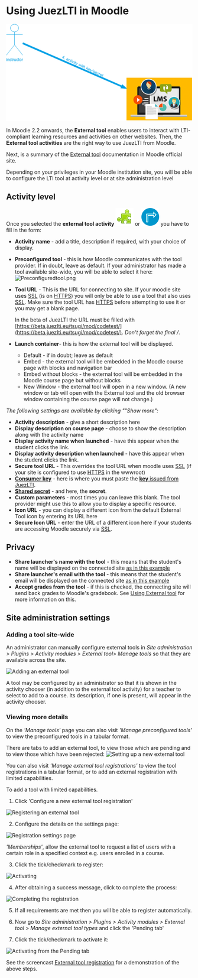 # Using JuezLTI in Moodle

![Juez in LMS](../docs/img/gettingCredentials/juezLTI_UsingCredentialsInLMS.png)

In Moodle 2.2 onwards, the **External tool** enables users to interact with LTI-compliant learning resources and activities on other websites. Then, the **External tool activities** are the right way to use JuezLTI from Moodle.

Next, is a summary of the [External tool](https://docs.moodle.org/400/en/External_tool) documentation in Moodle official site.

Depending on your privileges in your Moodle institution site, you will be able to configure the LTI tool at activity level or at site administration level

## Activity level

Once you selected the **external tool activity** ![](../docs/img/externalTool2.png) or ![](../docs/img/externalTool.png) you have to fill in the form:

- **Activity name** -  add a title, description if required, with your choice of display.
- **Preconfigured tool** - this is how Moodle communicates with the tool provider. If in doubt, leave as default. If your administrator has made a tool available site-wide, you will be able to select it here:![Preconfiguredtool.png](https://docs.moodle.org/400/en/images_en/7/7c/Preconfiguredtool.png)

- **Tool URL** - This is the URL for connecting to site. If your moodle site uses [SSL](https://en.wikipedia.org/wiki/Transport_Layer_Security) (is on [HTTPS](https://docs.moodle.org/400/en/HTTPS)) you will only be able to use a tool that also uses [SSL](https://en.wikipedia.org/wiki/Transport_Layer_Security). Make sure the tool URL has [HTTPS](https://docs.moodle.org/400/en/HTTPS) before attempting to use it or you may get a blank page.

    In the beta of JuezLTI the URL must be filled with [https://beta.juezlti.eu/tsugi/mod/codetest/](https://beta.juezlti.eu/tsugi/mod/codetest/). _Don't forget the final /_.

- **Launch container**- this is how the external tool will be displayed.
    - Default - if in doubt; leave as default
    - Embed - the external tool will be embedded in the Moodle course page with blocks and navigation bar
    - Embed without blocks - the external tool will be embedded in the Moodle course page but without blocks
    - New Window - the external tool will open in a new window. (A new window or tab will open with the External tool and the old browser window containing the course page will not change.)

_The following settings are available by clicking ""Show more":_
- **Activity description** - give a short description here
- **Display description on course page** - choose to show the description along with the activity name
- **Display activity name when launched** - have this appear when the student clicks the link.
- **Display activity description when launched** - have this appear when the student clicks the link.
- **Secure tool URL** - This overrides the tool URL when moodle uses [SSL](https://en.wikipedia.org/wiki/Transport_Layer_Security) (if your site is configured to use [HTTPS](https://docs.moodle.org/400/en/HTTPS) in the wwwroot)
- **<u>Consumer key</u>** - here is where you must paste the [**key** issued from JuezLTI](gettingCredentials.md).
- **<u>Shared secret</u>** - and here, the **secret**.
- **Custom parameters** - most times you can leave this blank. The tool provider might use this to allow you to display a specific resource.
- **Icon URL** - you can display a different icon from the default External Tool icon by entering its URL here
- **Secure Icon URL** - enter the URL of a different icon here if your students are accessing Moodle securely via [SSL](https://en.wikipedia.org/wiki/Transport_Layer_Security).

## Privacy

- **Share launcher's name with the tool** - this means that the student's name will be displayed on the connected site [as in this example](https://docs.moodle.org/400/en/images_en/1/13/demoexternaltool.png)
- **Share launcher's email with the tool** - this means that the student's email will be displayed on the connected site [as in this example](https://docs.moodle.org/400/en/images_en/2/27/externaltoolfrontpage.png)
- **Accept grades from the tool** - if this is checked, the connecting site will send back grades to Moodle's gradebook. See [Using External tool](https://docs.moodle.org/400/en/Using_External_tool) for more information on this.

## Site administration settings

### Adding a tool site-wide

An administrator can manually configure external tools in _Site administration > Plugins > Activity modules > External tool> Manage tools_ so that they are available across the site.

![Adding an external tool](https://docs.moodle.org/400/en/images_en/thumb/e/e2/moodle310_external_tool_registration.png/450px-moodle310_external_tool_registration.png)

A tool may be configured by an administrator so that it is shown in the activity chooser (in addition to the external tool activity) for a teacher to select to add to a course. Its description, if one is present, will appear in the activity chooser.

### Viewing more details

On the _'Manage tools'_ page you can also visit _'Manage preconfigured tools'_ to view the preconfigured tools in a tabular format.

There are tabs to add an external tool, to view those which are pending and to view those which have been rejected:
![Setting up a new external tool](https://docs.moodle.org/400/en/images_en/thumb/4/43/LTItype.png/450px-LTItype.png)

You can also visit _'Manage external tool registrations'_ to view the tool registrations in a tabular format, or to add an external registration with limited capabilities.

To add a tool with limited capabilities.
1. Click 'Configure a new external tool registration'

![Registering an external tool](https://docs.moodle.org/400/en/images_en/thumb/d/d9/LTIreg.png/450px-LTIreg.png)

2. Configure the details on the settings page:

![Registration settings page](https://docs.moodle.org/400/en/images_en/thumb/8/8f/LTIregdetails1.png/450px-LTIregdetails1.png)

_'Memberships'_, allow the external tool to request a list of users with a certain role in a specified context e.g. users enrolled in a course.

3. Click the tick/checkmark to register:

![Activating](https://docs.moodle.org/400/en/images_en/thumb/3/3a/ticktoreg.png/450px-ticktoreg.png)

4. After obtaining a success message, click to complete the process:

![Completing the registration](https://docs.moodle.org/400/en/images_en/thumb/0/05/reqmet.png/300px-reqmet.png)

5. If all requirements are met then you will be able to register automatically.

6. Now go to _Site administration > Plugins > Activity modules > External tool > Manage external tool types_ and click the 'Pending tab'

7. Click the tick/checkmark to activate it:

![Activating from the Pending tab](https://docs.moodle.org/400/en/images_en/thumb/6/68/pendingactivate.png/450px-pendingactivate.png)

See the screencast [External tool registration](http://www.spvsoftwareproducts.com/temp/lti2-moodle/) for a demonstration of the above steps.
